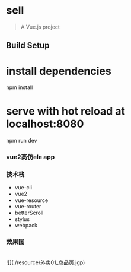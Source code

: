 # sell

> A Vue.js project

## Build Setup

# install dependencies
npm install

# serve with hot reload at localhost:8080
npm run dev

### vue2高仿ele app

### 技术栈
- vue-cli
- vue2
- vue-resource
- vue-router
- betterScroll
- stylus
- webpack

### 效果图
<br/>
![](./resource/外卖01_商品页.jgp)
